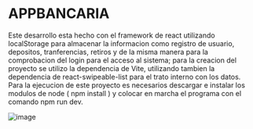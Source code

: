 # APPBANCARIA
Este desarrollo esta hecho con el framework de react utilizando 
localStorage para almacenar la informacion como registro de usuario, 
depositos, tranferencias, retiros y de la misma manera para la comprobacion 
del login para el acceso al sistema; para la creacion del proyecto se utilizo 
la dependencia de Vite, utilizando tambien la dependencia de react-swipeable-list 
para el trato interno con los datos. Para la ejecucion de este proyecto es necesarios 
descargar e instalar los modulos de node ( npm install ) y 
colocar en marcha el programa con el comando npm run dev.

![image](https://user-images.githubusercontent.com/81790682/180614049-754c8917-ecd5-4d8c-8fbe-df077af768ad.png)

